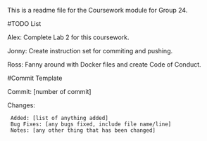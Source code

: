 This is a readme file for the Coursework module for Group 24.

 #TODO List

Alex: Complete Lab 2 for this coursework.
 
Jonny: Create instruction set for commiting and pushing. 

Ross: Fanny around with Docker files and create Code of Conduct.

 #Commit Template

Commit: [number of commit]

Changes:
     
     Added: [list of anything added]
     Bug Fixes: [any bugs fixed, include file name/line]
     Notes: [any other thing that has been changed]